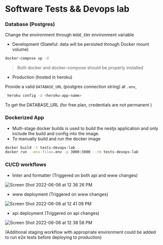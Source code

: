 # Software Tests && Devops lab

### Database (Postgres)

Change the environment through `NODE_ENV` environment variable

- Development (Stateful: data will be persisted through Docker mount volume)

```bash
docker-compose up -d
```

> Both docker and docker-compose should be properly installed

- Production (hosted in heroku)

Provide a valid `DATABASE_URL` (postgres connection string) at `.env`,

```bash
 heroku config -a <heroku-app-name>
```

To get the DATABASE_URL (for free plan, credentials are not permanent )

### Dockerized App

- Multi-stage docker builds is used to build the nestjs application and only include the build and config into the image.
- To manually build and run the docker image

```bash
docker build -t tests-devops-lab .
docker run --env-file=.env -p 3000:3000 --rm tests-devops-lab
```

### CI/CD workflows

- linter and formatter (Triggered on both api and www changes)

![Screen Shot 2022-06-06 at 12 36 26 PM](https://user-images.githubusercontent.com/56363189/172153323-5c1fbd97-22e6-4fd2-b7a1-e002da112585.png)

- www deployment (Triggered on www changes)

![Screen Shot 2022-06-06 at 12 41 09 PM](https://user-images.githubusercontent.com/56363189/172154026-842e2e9e-177e-4d95-9218-c8e2fe3d11d7.png)

- api deployment (Triggered on api changes)

![Screen Shot 2022-06-06 at 12 38 58 PM](https://user-images.githubusercontent.com/56363189/172153677-6536a3a8-5c25-440d-b5e8-ee7787b4ca18.png)

(Additional staging workflow with appropriate environment could be added to run e2e tests before deploying to production)
